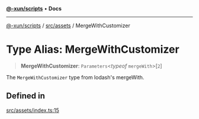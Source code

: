 [**@-xun/scripts**](../../../README.md) • **Docs**

***

[@-xun/scripts](../../../README.md) / [src/assets](../README.md) / MergeWithCustomizer

# Type Alias: MergeWithCustomizer

> **MergeWithCustomizer**: `Parameters`\<*typeof* `mergeWith`\>\[`2`\]

The `MergeWithCustomizer` type from lodash's mergeWith.

## Defined in

[src/assets/index.ts:15](https://github.com/Xunnamius/xscripts/blob/154567d6fca3f6cf244137e710b029af872e1d9e/src/assets/index.ts#L15)
